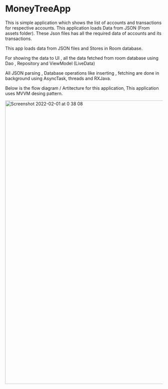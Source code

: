 # MoneyTreeApp

This is simple application which shows the list of accounts and transactions for respective accounts.
This application loads Data from JSON (From assets folder). These Json files has all the required data of accounts and its transactions.


This app loads data from JSON files and Stores in Room database.

For showing the data to UI , all the data fetched from room database using Dao , Repository and ViewModel (LiveData)

All JSON parsing , Database operations like inserting , fetching are done in background using AsyncTask, threads and RXJava.


Below is the flow diagram / Artitecture for this application,
This application uses MVVM desing pattern.

<img width="905" alt="Screenshot 2022-02-01 at 0 38 08" src="https://user-images.githubusercontent.com/55182041/151823889-5024ae49-f020-4bb3-9373-cd4b6bcf0dcf.png">

